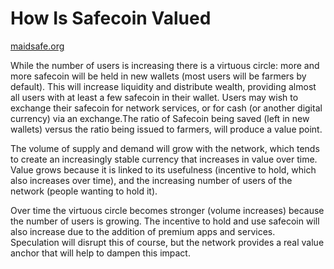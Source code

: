 # How Is Safecoin Valued

[maidsafe.org](https://maidsafe.org/t/what-gives-safecoin-value-and-differentiates-it-from-altcoins/411)

While the number of users is increasing there is a virtuous circle: more and more safecoin will be held in new wallets (most users will be farmers by default). This will increase liquidity and distribute wealth, providing almost all users with at least a few safecoin in their wallet. Users may wish to exchange their safecoin for network services, or for cash (or another digital currency) via an exchange.The ratio of Safecoin being saved (left in new wallets) versus the ratio being issued to farmers, will produce a value point.

The volume of supply and demand will grow with the network, which tends to create an increasingly stable currency that increases in value over time. Value grows because it is linked to its usefulness (incentive to hold, which also increases over time), and the increasing number of users of the network (people wanting to hold it).

Over time the virtuous circle becomes stronger (volume increases) because the number of users is growing. The incentive to hold and use safecoin will also increase due to the addition of premium apps and services. Speculation will disrupt this of course, but the network provides a real value anchor that will help to dampen this impact.

